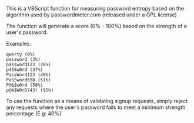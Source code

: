 This is a VBScript function for measuring password entropy based on the algorithm used by passwordmeter.com (released under a GPL license)

The function will generate a score (0% - 100%) based on the strength of a user's password.

Examples:

	qwerty (0%)
	password (3%)
	password123 (26%) 
	p455w0rd (37%)
	PassWord123 (49%)
	PaSSword658 (51%)
	P@$$w0rd (58%)
	p@4$W0rD743! (95%)

To use the function as a means of validating signup requests, simply reject any requests where the user's password fails to meet a minimum strength percentage (E.g: 40%)
